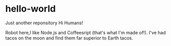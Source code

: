 # hello-world
Just another reponsitory
Hi Humans!

Robot here,I like Node.js and Coffeesript (that's what I'm made of!).
I've had tacos on the moon and find them far superior to Earth tacos.

